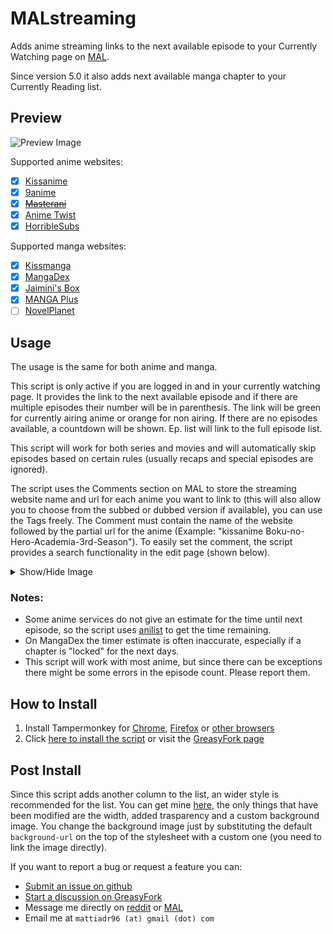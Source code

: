 # MALstreaming
Adds anime streaming links to the next available episode to your Currently Watching page on [MAL](https://myanimelist.net/).

Since version 5.0 it also adds next available manga chapter to your Currently Reading list.

## Preview
![Preview Image](images/list_page.png)

Supported anime websites:
- [x] [Kissanime](http://kissanime.ru/)
- [x] [9anime](https://9anime.is/)
- [x] ~~[Masterani](https://www.masterani.me/)~~
- [x] [Anime Twist](https://twist.moe/)
- [x] [HorribleSubs](https://horriblesubs.info/)

Supported manga websites:
- [x] [Kissmanga](http://kissmanga.com/)
- [x] [MangaDex](https://mangadex.org/)
- [x] [Jaimini's Box](https://jaiminisbox.com/)
- [x] [MANGA Plus](https://mangaplus.shueisha.co.jp/)
- [ ] [NovelPlanet](http://novelplanet.com/)

## Usage
The usage is the same for both anime and manga.

This script is only active if you are logged in and in your currently watching page.
It provides the link to the next available episode and if there are multiple episodes their number will be in parenthesis.
The link will be green for currently airing anime or orange for non airing.
If there are no episodes available, a countdown will be shown.
Ep. list will link to the full episode list.

This script will work for both series and movies and will automatically skip episodes based on certain rules (usually recaps and special episodes are ignored).

The script uses the Comments section on MAL to store the streaming website name and url for each anime you want to link to (this will also allow you to choose from the subbed or dubbed version if available), you can use the Tags freely.
The Comment must contain the name of the website followed by the partial url for the anime (Example: "kissanime Boku-no-Hero-Academia-3rd-Season").
To easily set the comment, the script provides a search functionality in the edit page (shown below).

<details><summary>Show/Hide Image</summary>
<img src="images/edit_page.png" alt="Edit Page">
</details>

### Notes:
- Some anime services do not give an estimate for the time until next episode, so the script uses [anilist](https://anilist.co/) to get the time remaining.
- On MangaDex the timer estimate is often inaccurate, especially if a chapter is "locked" for the next days.
- This script will work with most anime, but since there can be exceptions there might be some errors in the episode count. Please report them.

## How to Install
1. Install Tampermonkey for [Chrome](https://chrome.google.com/webstore/detail/tampermonkey/dhdgffkkebhmkfjojejmpbldmpobfkfo), [Firefox](https://addons.mozilla.org/en-US/firefox/addon/tampermonkey/) or [other browsers](http://www.tampermonkey.net/)
2. Click [here to install the script](https://raw.githubusercontent.com/mattiadr/MALstreaming/master/MALstreaming.user.js) or visit the [GreasyFork page](https://greasyfork.org/en/scripts/369605-malstreaming)

## Post Install
Since this script adds another column to the list, an wider style is recommended for the list.
You can get mine [here](https://pastebin.com/NEnDujGY), the only things that have been modified are the width, added trasparency and a custom background image.
You change the background image just by substituting the default `background-url` on the top of the stylesheet with a custom one (you need to link the image directly).

If you want to report a bug or request a feature you can:
- [Submit an issue on github](https://github.com/mattiadr/MALstreaming/issues)
- [Start a discussion on GreasyFork](https://greasyfork.org/en/scripts/369605-malstreaming/feedback)
- Message me directly on [reddit](https://www.reddit.com/user/mattiadr96/) or [MAL](https://myanimelist.net/profile/mattiadr)
- Email me at `mattiadr96 (at) gmail (dot) com`
